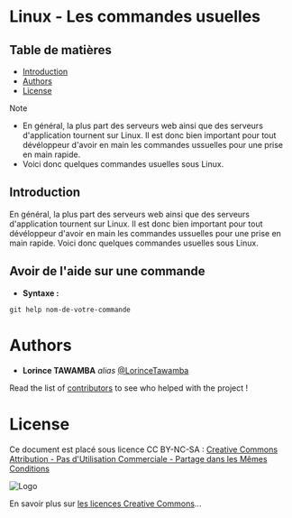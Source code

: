 # Linux - Les commandes usuelles 

## Table de matières 

- [Introduction](#Introduction) 
- [Authors](#Authors)
- [License](#License) 

>[!NOTE]
>
>- En général, la plus part des serveurs web ainsi que des serveurs d'application tournent sur Linux. Il est donc bien important pour tout dévéloppeur d'avoir en main les commandes ussuelles pour une prise en main rapide. 
>- Voici donc quelques commandes usuelles sous Linux.

## Introduction 

En général, la plus part des serveurs web ainsi que des serveurs d'application tournent sur Linux. Il est donc bien important pour tout dévéloppeur d'avoir en main les commandes ussuelles pour une prise en main rapide. 
Voici donc quelques commandes usuelles sous Linux. 

## Avoir de l'aide sur une commande  

- **Syntaxe :**

```shell
git help nom-de-votre-commande
```


# Authors

* **Lorince TAWAMBA** _alias_ [@LorinceTawamba](https://github.com/LorinceTawamba)

Read the list of [contributors](https://github.com/lorince-tawamba/gescom/contributors) to see who helped with the project ! 

# License

Ce document est placé sous licence CC BY-NC-SA :  [Creative Commons
Attribution - Pas d'Utilisation Commerciale - Partage dans les Mêmes Conditions](https://creativecommons.org/licenses/by-nc-sa/4.0/)

![Logo](https://licensebuttons.net/l/by-nc-sa/3.0/88x31.png)

En savoir plus sur [les licences Creative Commons](https://creativecommons.org/licenses/?lang=fr-FR)...
